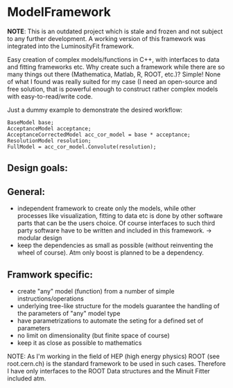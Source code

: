 ModelFramework
==============

**NOTE**: This is an outdated project which is stale and frozen and not subject to any further development. A working version of this framework was integrated into the LuminosityFit framework.

Easy creation of complex models/functions in C++, with interfaces to data and fitting frameworks etc. Why create such a framework while there are so many things out there (Mathematica, Matlab, R, ROOT, etc.)?
Simple! None of what I found was really suited for my case (I need an open-source and free solution, that is powerful enough to construct rather complex models with easy-to-read/write code.

Just a dummy example to demonstrate the desired workflow:

```
BaseModel base;
AcceptanceModel acceptance;
AcceptanceCorrectedModel acc_cor_model = base * acceptance;
ResolutionModel resolution;
FullModel = acc_cor_model.Convolute(resolution);
```

Design goals:
-------------
General:
--------
- independent framework to create only the models, while other processes like visualization, fitting to data etc is done by other software parts that can be the users choice. Of course interfaces to such third party software have to be written and included in this framework. -> modular design
- keep the dependencies as small as possible (without reinventing the wheel of course). Atm only boost is planned to be a dependency.

Framwork specific:
------------------
- create "any" model (function) from a number of simple instructions/operations
- underlying tree-like structure for the models guarantee the handling of the parameters of "any" model type
- have parametrizations to automate the seting for a defined set of parameters
- no limit on dimensionality (but finite space of course)
- keep it as close as possible to mathematics


NOTE: As I'm working in the field of HEP (high energy physics) ROOT (see root.cern.ch) is the standard framework to be used in such cases. Therefore I have only interfaces to the ROOT Data structures and the Minuit Fitter included atm.
